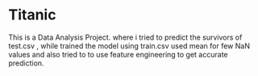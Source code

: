 # Titanic
This is a Data Analysis Project. 
where i tried to predict the survivors of test.csv , while trained the model using train.csv 
used mean for few NaN values and also tried to to use feature engineering to get accurate prediction. 
